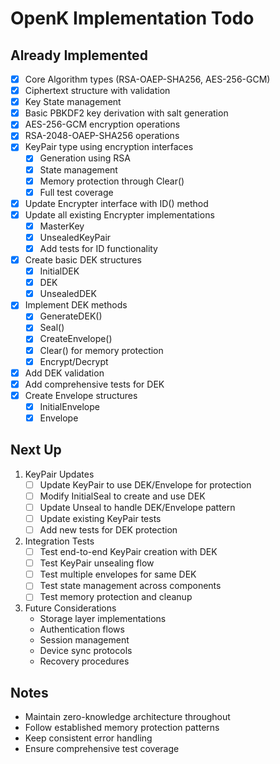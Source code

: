 # OpenK Implementation Todo

## Already Implemented
- [x] Core Algorithm types (RSA-OAEP-SHA256, AES-256-GCM)
- [x] Ciphertext structure with validation
- [x] Key State management
- [x] Basic PBKDF2 key derivation with salt generation
- [x] AES-256-GCM encryption operations
- [x] RSA-2048-OAEP-SHA256 operations
- [x] KeyPair type using encryption interfaces
  - [x] Generation using RSA
  - [x] State management
  - [x] Memory protection through Clear()
  - [x] Full test coverage
- [x] Update Encrypter interface with ID() method
- [x] Update all existing Encrypter implementations
  - [x] MasterKey
  - [x] UnsealedKeyPair
  - [x] Add tests for ID functionality
- [x] Create basic DEK structures
  - [x] InitialDEK
  - [x] DEK
  - [x] UnsealedDEK
- [x] Implement DEK methods
  - [x] GenerateDEK()
  - [x] Seal()
  - [x] CreateEnvelope()
  - [x] Clear() for memory protection
  - [x] Encrypt/Decrypt
- [x] Add DEK validation
- [x] Add comprehensive tests for DEK
- [x] Create Envelope structures
  - [x] InitialEnvelope
  - [x] Envelope

## Next Up
1. KeyPair Updates
   - [ ] Update KeyPair to use DEK/Envelope for protection
   - [ ] Modify InitialSeal to create and use DEK
   - [ ] Update Unseal to handle DEK/Envelope pattern
   - [ ] Update existing KeyPair tests
   - [ ] Add new tests for DEK protection

2. Integration Tests
   - [ ] Test end-to-end KeyPair creation with DEK
   - [ ] Test KeyPair unsealing flow
   - [ ] Test multiple envelopes for same DEK
   - [ ] Test state management across components
   - [ ] Test memory protection and cleanup

3. Future Considerations
   - Storage layer implementations
   - Authentication flows
   - Session management
   - Device sync protocols
   - Recovery procedures

## Notes
- Maintain zero-knowledge architecture throughout
- Follow established memory protection patterns
- Keep consistent error handling
- Ensure comprehensive test coverage
